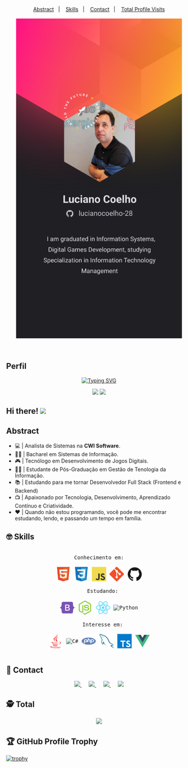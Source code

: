 <div align="center">
  <a href="#abstract">Abstract</a>&nbsp;&nbsp;&nbsp;|&nbsp;&nbsp;&nbsp;
  <a href="#nerd_face-skills">Skills</a>&nbsp;&nbsp;&nbsp;|&nbsp;&nbsp;&nbsp;
  <a href="#iphone-contact">Contact</a>&nbsp;&nbsp;&nbsp;|&nbsp;&nbsp;&nbsp;
  <a href="#detective-total">Total Profile Visits</a>
</div>
</br>

<div align="center">
  <a href="#">
    <img align="center" width="450" src="https://github.com/lucianocoelho-28/lucianocoelho-28/blob/main/luciano-coelho.png?raw=true"/>
  </a>
</div>
</br>
</br>

## Perfil

<div align="center">

[![Typing SVG](https://readme-typing-svg.herokuapp.com?size=28&color=8833D7&width=600&height=80&lines=Bem+vinda(o)+ao+meu+Perfil!+%F0%9F%98%89;Sou+apaixonado+por+tecnologia;Estudando+para+se+tornar+Full+Stack;Analista+de+Sistemas+na+CWI;Bacharel+em+Sistemas+de+Informa%C3%A7%C3%A3o;Tecnólogo+em+Desenv+Jogos+Digitais)](https://git.io/typing-svg)

</div>

<div align="center">
   <img height="180em" src="https://github-readme-stats.vercel.app/api?username=lucianocoelho-28&show_icons=true&theme=cobalt&include_all_commits=true&count_private=true" />
  <img height="180em" src="https://github-readme-stats.vercel.app/api/top-langs/?username=lucianocoelho-28&layout=compact&langs_count=16&theme=cobalt" />
</div>

## Hi there! <img src="https://raw.githubusercontent.com/iampavangandhi/iampavangandhi/master/gifs/Hi.gif" width="30">

## Abstract

- 💻  | Analista de Sistemas na **CWI Software**.
- :man_student:  | Bacharel em Sistemas de Informação.
- :video_game:  | Tecnólogo em Desenvolvimento de Jogos Digitais.
- 👨‍💻  | Estudante de Pós-Graduação em Gestão de Tenologia da Informação.
- :books:	 | Estudando para me tornar Desenvolvedor Full Stack (Frontend e Backend)
- :tv: | Apaixonado por Tecnologia, Desenvolvimento, Aprendizado Contínuo e Criatividade.
- ❤️   | Quando não estou programando, você pode me encontrar estudando, lendo, e passando um tempo em família.



## :nerd_face: Skills 
<div align="center" style="display: inline_block"><br>
  
<div style="display: inline_block;">
<kbd align="center">
  <kbd>Conhecimento em:</kbd>
  <br />
  <br />
  <img align="center" title="HTML5" alt="HTML" height="40" width="40" src="https://raw.githubusercontent.com/devicons/devicon/master/icons/html5/html5-original.svg">
  <img align="center"  title="CSS3" alt="CSS" height="40" width="40" src="https://raw.githubusercontent.com/devicons/devicon/master/icons/css3/css3-original.svg">
  <img align="center"  title="Javascript" alt="Js" height="40" width="40" src="https://raw.githubusercontent.com/devicons/devicon/master/icons/javascript/javascript-original.svg">
  <img align="center" title="Git" alt="Git" height="40" width="40" src="https://raw.githubusercontent.com/devicons/devicon/master/icons/git/git-original.svg">
  <img align="center" title="GitHub" alt="GitHub" height="40" width="40" src="https://raw.githubusercontent.com/devicons/devicon/master/icons/github/github-original.svg">
  <br />
  <br /> 
</kbd>
      &nbsp;&nbsp;&nbsp;&nbsp;

<kbd align="center">
  <kbd>Estudando:</kbd>
  <br />
  <br />
  <img align="center" title="Bootstrap" alt="Bootstrap" height="40" width="40" src="https://raw.githubusercontent.com/devicons/devicon/master/icons/bootstrap/bootstrap-plain.svg">
  <img align="center" title="NodeJS" alt="NodeJS" height="40" width="40" src="https://raw.githubusercontent.com/devicons/devicon/master/icons/nodejs/nodejs-plain.svg">
  <img align="center" title="React" alt="React" height="40" width="40" src="https://raw.githubusercontent.com/devicons/devicon/master/icons/react/react-original.svg">
  <img align="center" title="Python" alt="Python" height="40" width="40" src="https://raw.githubusercontent.com/jmnote/z-icons/master/svg/python.svg">
  <br />
  <br />
</kbd> 
    &nbsp;&nbsp;&nbsp;&nbsp;

<kbd align="center">
  <kbd>Interesse em:</kbd> 
  <br />
  <br />
  <img align="center" title="Java" alt="Java" height="40" width="40" src="https://raw.githubusercontent.com/devicons/devicon/master/icons/java/java-plain.svg">
  <img align="center" title="C#" alt="C#" height="40" width="40" src="https://raw.githubusercontent.com/jmnote/z-icons/master/svg/csharp.svg">

  <img align="center" title="PHP" alt="PHP" height="40" width="40" src="https://raw.githubusercontent.com/devicons/devicon/master/icons/php/php-plain.svg">
  <img align="center" title="MySQL" alt="MySQL" height="40" width="40" src="https://raw.githubusercontent.com/devicons/devicon/master/icons/mysql/mysql-original.svg">
  <img align="center" title="TypeScript" alt="TypeScript" height="40" width="40" src="https://raw.githubusercontent.com/devicons/devicon/master/icons/typescript/typescript-plain.svg"> 
  <img align="center" title="VueJS" alt="VueJS" height="40" width="40" src="https://raw.githubusercontent.com/devicons/devicon/master/icons/vuejs/vuejs-original.svg">        
  <br />
  <br />
</kbd>
</div>

</div>

## :iphone: Contact 
<div align="center">
  <a href="https://github.com/lucianocoelho-28">
    <img  src="https://img.shields.io/badge/github-%23100000.svg?&style=for-the-badge&logo=github&logoColor=white&link=mailto:https://github.com/lucianocoelho-28">
  </a>
    &nbsp;&nbsp;&nbsp;&nbsp;
  <a href="mailto:coelho.luciano@icloud.com">
    <img src="https://img.shields.io/badge/gmail-D14836?&style=for-the-badge&logo=gmail&logoColor=white&link=mailto:coelho.luciano@icloud.com">
  </a>
    &nbsp;&nbsp;&nbsp;&nbsp;
  <a href="https://www.linkedin.com/in/lucianocoelho28">
    <img src="https://img.shields.io/badge/linkedin-%230077B5.svg?&style=for-the-badge&logo=linkedin&logoColor=white&link=mailto:https://www.linkedin.com/in/lucianocoelho28/">
  </a>
  &nbsp;&nbsp;&nbsp;&nbsp;
  <a href="https://discord.com/channels/Luciano Coelho#6655">
    <img src="https://img.shields.io/badge/Discord-7289DA?style=for-the-badge&logo=discord&logoColor=white&link=mailto:https://discord.com/channels/Luciano Coelho#6655">    
  </a>
</div>

 ## :detective: Total

 <div align="center">
   <img alingn="center" src="https://profile-counter.glitch.me/lucianocoelho-28/count.svg" />
 </div>
 
## 🏆 GitHub Profile Trophy

 [![trophy](https://github-profile-trophy.vercel.app/?username=lucianocoelho-28&theme=onedark)](https://github.com/lucianocoelho-28/github-profile-trophy)
